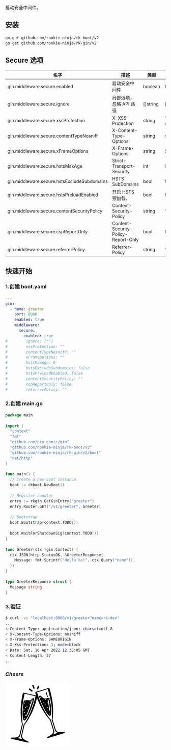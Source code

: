 启动安全中间件。

## 安装
```bash
go get github.com/rookie-ninja/rk-boot/v2
go get github.com/rookie-ninja/rk-gin/v2
```

## Secure 选项
| 名字                                          | 描述                                  | 类型       | 默认值             |
|---------------------------------------------|-------------------------------------|----------|-----------------|
| gin.middleware.secure.enabled               | 启动安全中间件                             | boolean  | false           |
| gin.middleware.secure.ignore                | 局部选项，忽略 API 路径                      | []string | []              |
| gin.middleware.secure.xssProtection         | X-XSS-Protection                    | string   | "1; mode=block" |
| gin.middleware.secure.contentTypeNosniff    | X-Content-Type-Options              | string   | nosniff         |
| gin.middleware.secure.xFrameOptions         | X-Frame-Options                     | string   | SAMEORIGIN      |
| gin.middleware.secure.hstsMaxAge            | Strict-Transport-Security           | int      | 0               |
| gin.middleware.secure.hstsExcludeSubdomains | HSTS SubDomains                     | bool     | false           |
| gin.middleware.secure.hstsPreloadEnabled    | 开启 HSTS 预加载。                        | bool     | false           |
| gin.middleware.secure.contentSecurityPolicy | Content-Security-Policy             | string   | ""              |
| gin.middleware.secure.cspReportOnly         | Content-Security-Policy-Report-Only | bool     | false           |
| gin.middleware.secure.referrerPolicy        | Referrer-Policy                     | string   | ""              |

## 快速开始
### 1.创建 boot.yaml
```yaml
---
gin:
  - name: greeter
    port: 8080
    enabled: true
    middleware:
      secure:
        enabled: true
#        ignore: [""]
#        xssProtection: ""
#        contentTypeNosniff: ""
#        xFrameOptions: ""
#        hstsMaxAge: 0
#        hstsExcludeSubdomains: false
#        hstsPreloadEnabled: false
#        contentSecurityPolicy: ""
#        cspReportOnly: false
#        referrerPolicy: ""

```

### 2.创建 main.go
```go
package main

import (
  "context"
  "fmt"
  "github.com/gin-gonic/gin"
  "github.com/rookie-ninja/rk-boot/v2"
  "github.com/rookie-ninja/rk-gin/v2/boot"
  "net/http"
)

func main() {
  // Create a new boot instance.
  boot := rkboot.NewBoot()

  // Register handler
  entry := rkgin.GetGinEntry("greeter")
  entry.Router.GET("/v1/greeter", Greeter)

  // Bootstrap
  boot.Bootstrap(context.TODO())

  boot.WaitForShutdownSig(context.TODO())
}

func Greeter(ctx *gin.Context) {
  ctx.JSON(http.StatusOK, &GreeterResponse{
    Message: fmt.Sprintf("Hello %s!", ctx.Query("name")),
  })
}

type GreeterResponse struct {
  Message string
}
```

### 3.验证
```bash
$ curl -vs "localhost:8080/v1/greeter?name=rk-dev"
...
< Content-Type: application/json; charset=utf-8
< X-Content-Type-Options: nosniff
< X-Frame-Options: SAMEORIGIN
< X-Xss-Protection: 1; mode=block
< Date: Sat, 16 Apr 2022 12:35:05 GMT
< Content-Length: 27
...
```

### _**Cheers**_
![](../../../../img/user-guide/cheers.png)